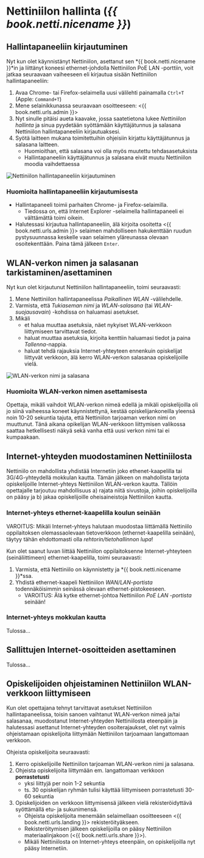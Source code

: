 # Nettiniilon hallinta (*{{ book.netti.nicename }}*)

## Hallintapaneeliin kirjautuminen

Nyt kun olet käynnistänyt Nettiniilon, asettanut sen *{{ book.netti.nicename }}*in ja liittänyt koneesi ethernet-johdolla Nettiniilon PoE LAN -porttiin, voit jatkaa seuraavaan vaiheeseen eli kirjautua sisään Nettiniilon hallintapaneeliin:

1. Avaa Chrome- tai Firefox-selaimella uusi välilehti painamalla `Ctrl+T` (Apple: `Command+T`)
2. Mene selainikkunassa seuraavaan osoitteeseen: <{{ book.netti.urls.admin }}>
3. Nyt sinulle pitäisi aueta kaavake, jossa saatetietona lukee *Nettiniilon hallinta* ja sinua pyydetään syöttämään käyttäjätunnus ja salasana Nettiniilon hallintapaneeliin kirjautuaksesi.
4. Syötä laitteen mukana toimitettuihin ohjeisiin kirjattu käyttäjätunnus ja salasana laitteen.
	- Huomioithan, että salasana voi olla myös muutettu tehdasasetuksista
	- Hallintapaneeliin käyttäjätunnus ja salasana eivät muutu Nettiniilon moodia vaihdettaessa

![Nettiniilon hallintapaneeliin kirjautuminen](http://placehold.it/800x400 "Nettiniilon hallintapaneeliin kirjautuminen (tulossa)")

### Huomioita hallintapaneeliin kirjautumisesta

- Hallintapaneeli toimii parhaiten Chrome- ja Firefox-selaimilla.
	- Tiedossa on, että Internet Explorer -selaimella hallintapaneeli ei välttämättä toimi oikein.
- Halutessasi kirjautua hallintapaneeliin, älä kirjoita osoitetta <{{ book.netti.urls.admin }}> selaimen mahdolliseen hakukenttään ruudun pystysuunnassa keskelle vaan selaimen yläreunassa olevaan osoitekenttään. Paina tämä jälkeen `Enter`.


## WLAN-verkon nimen ja salasanan tarkistaminen/asettaminen

Nyt kun olet kirjautunut Nettiniilon hallintapaneeliin, toimi seuraavasti:

1. Mene Nettiniilon hallintapaneelissa *Paikallinen WLAN* -välilehdelle.
2. Varmista, että *Tukiaseman nimi* ja *WLAN-salasana* (tai *WLAN-suojausavain*) -kohdissa on haluamasi asetukset.
3. Mikäli
	- et halua muuttaa asetuksia, näet nykyiset WLAN-verkkoon liittymiseen tarvittavat tiedot.
	- haluat muuttaa asetuksia, kirjoita kenttiin haluamasi tiedot ja paina *Tallenna*-nappia.
	- haluat tehdä rajauksia Internet-yhteyteen ennenkuin opiskelijat liittyvät verkkoon, älä kerro WLAN-verkon salasanaa opiskelijoille vielä.

![WLAN-verkon nimi ja salasana](http://placehold.it/800x400 "WLAN-verkon nimi ja salasana (tulossa)")

### Huomioita WLAN-verkon nimen asettamisesta

Opettaja, mikäli vaihdoit WLAN-verkon nimeä edellä ja mikäli opiskelijoilla oli jo siinä vaiheessa koneet käynnistettynä, kestää opiskelijankoneilla yleensä noin 10-20 sekuntia tajuta, että Nettiniilon tarjoaman verkon nimi on muuttunut. Tänä aikana opikelijan WLAN-verkkoon liittymisen valikossa saattaa hetkellisesti näkyä sekä vanha että uusi verkon nimi tai ei kumpaakaan.

## Internet-yhteyden muodostaminen Nettiniilosta

Nettiniilo on mahdollista yhdistää Internetiin joko ethenet-kaapelilla tai 3G/4G-yhteydellä mokkulan kautta. Tämän jälkeen on mahdollista tarjota opiskelijoille Internet-yhteys Nettiniilon WLAN-verkon kautta. Tällöin opettajalle tarjoutuu mahdollisuus a) rajata niitä sivustoja, joihin opiskelijoilla on pääsy ja b) jakaa opiskelijoille oheisaineistoja Nettiniilon kautta.

### Internet-yhteys ethernet-kaapelilla koulun seinään

VAROITUS: Mikäli Internet-yhteys halutaan muodostaa liittämällä Nettiniilo oppilaitoksen olemassaolevaan tietoverkkoon (ethernet-kaapelilla seinään), täytyy tähän ehdottomasti olla *rehtorin/tietohallinnon lupa*!

Kun olet saanut luvan liittää Nettiniilon oppilaitoksenne Internet-yhteyteen (seinäliittimeen) ethernet-kaapelilla, toimi seuraavasti:

1. Varmista, että Nettiniilo on käynnistetty ja *{{ book.netti.nicename }}*ssa.
2. Yhdistä ethernet-kaapeli Nettiniilon *WAN/LAN-portista* todennäköisimmin seinässä olevaan ethernet-pistokeeseen.
	- VAROITUS: Älä kytke ethernet-johtoa Nettiniilon *PoE LAN -portista* seinään!

### Internet-yhteys mokkulan kautta

Tulossa...

## Sallittujen Internet-osoitteiden asettaminen

Tulossa...

## Opiskelijoiden ohjeistaminen Nettiniilon WLAN-verkkoon liittymiseen

Kun olet opettajana tehnyt tarvittavat asetukset Nettiniilon hallintapaneelissa, toisin sanoen vaihtanut WLAN-verkon nimeä ja/tai salasanaa, muodostanut Internet-yhteyden Nettiniilosta eteenpäin ja halutessasi asettanut Internet-yhteyden osoiterajaukset, olet nyt valmis ohjeistamaan opiskelijoita liittymään Nettiniilon tarjoamaan langattomaan verkkoon.

Ohjeista opiskelijoita seuraavasti:

1. Kerro opiskelijoille Nettiniilon tarjoaman WLAN-verkon nimi ja salasana.
2. Ohjeista opiskelijoita liittymään em. langattomaan verkkoon **porrastetusti**
	- yksi liittyjä per noin 1-2 sekuntia
	- ts. 30 opiskelijan ryhmän tulisi käyttää liittymiseen porrastetusti 30-60 sekuntia
3. Opiskelijoiden on verkkoon liittymisensä jälkeen vielä rekisteröidyttävä syöttämällä etu- ja sukunimensä.
	- Ohjeista opiskelijoita menemään selaimellaan osoitteeseen <{{ book.netti.urls.landing }}> rekisteröityäkseen.
	- Rekisteröitymisen jälkeen opiskelijoilla on pääsy Nettiniilon materiaalinjakoon (<{{ book.netti.urls.share }}>).
	- Mikäli Nettiniilosta on Internet-yhteys eteenpäin, on opiskelijoilla nyt pääsy Internetiin.

<!--
* Jos koulun koneilla käytössä proxy- eli välityspalvelin, on se otettava koneelta pois päältä, jotta Nettiniilon *{{ book.netti.nicename }}*a voi käyttää
* Ohjeista hallintapaneeliin meno aina <{{ book.netti.urls.admin }}>, ei http://nettiniilo.lan
-->